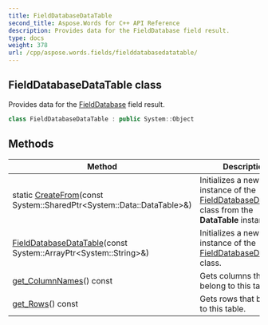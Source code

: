```yaml
---
title: FieldDatabaseDataTable
second_title: Aspose.Words for C++ API Reference
description: Provides data for the FieldDatabase field result.
type: docs
weight: 378
url: /cpp/aspose.words.fields/fielddatabasedatatable/
---
```

## FieldDatabaseDataTable class


Provides data for the [FieldDatabase](../fielddatabase/) field result.

```cpp
class FieldDatabaseDataTable : public System::Object
```

## Methods

| Method | Description |
| --- | --- |
| static [CreateFrom](./createfrom/)(const System::SharedPtr\<System::Data::DataTable\>\&) | Initializes a new instance of the [FieldDatabaseDataTable](./) class from the **DataTable** instance. |
| [FieldDatabaseDataTable](./fielddatabasedatatable/)(const System::ArrayPtr\<System::String\>\&) | Initializes a new instance of the [FieldDatabaseDataTable](./) class. |
| [get_ColumnNames](./get_columnnames/)() const | Gets columns that belong to this table. |
| [get_Rows](./get_rows/)() const | Gets rows that belong to this table. |
